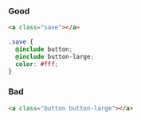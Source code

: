 ### Good

```HTML
<a class="save"></a>
```

```CSS
.save {
  @include button;
  @include button-large;
  color: #fff;
}
```

### Bad

```HTML
<a class="button button-large"></a>
```

